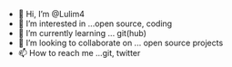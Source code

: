 - 👋 Hi, I’m @Lulim4
- 👀 I’m interested in ...open source, coding
- 🌱 I’m currently learning ... git(hub)
- 💞️ I’m looking to collaborate on ... open source projects 
- 📫 How to reach me ...git, twitter 

<!---
Lulim4/Lulim4 is a ✨ special ✨ repository because its `README.md` (this file) appears on your GitHub profile.
You can click the Preview link to take a look at your changes.
--->

